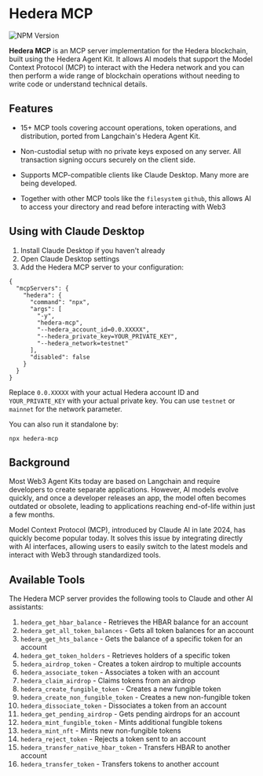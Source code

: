 # Hedera MCP

![NPM Version](https://img.shields.io/npm/v/hedera-mcp)

**Hedera MCP** is an MCP server implementation for the Hedera blockchain, built using the Hedera Agent Kit. It allows AI models that support the Model Context Protocol (MCP) to interact with the Hedera network and you can then perform a wide range of blockchain operations without needing to write code or understand technical details.

## Features
- 15+ MCP tools covering account operations, token operations, and distribution, ported from Langchain's Hedera Agent Kit.

- Non-custodial setup with no private keys exposed on any server. All transaction signing occurs securely on the client side.

- Supports MCP-compatible clients like Claude Desktop. Many more are being developed.

- Together with other MCP tools like the `filesystem` `github`, this allows AI to access your directory and read before interacting with Web3

## Using with Claude Desktop

1. Install Claude Desktop if you haven't already
2. Open Claude Desktop settings
3. Add the Hedera MCP server to your configuration:

```
{
  "mcpServers": {
    "hedera": {
      "command": "npx",
      "args": [
        "-y",
        "hedera-mcp",
        "--hedera_account_id=0.0.XXXXX",
        "--hedera_private_key=YOUR_PRIVATE_KEY",
        "--hedera_network=testnet"
      ],
      "disabled": false
    }
  }
}
```

Replace `0.0.XXXXX` with your actual Hedera account ID and `YOUR_PRIVATE_KEY` with your actual private key. You can use `testnet` or `mainnet` for the network parameter.

You can also run it standalone by:
```
npx hedera-mcp
```

## Background

Most Web3 Agent Kits today are based on Langchain and require developers to create separate applications. However, AI models evolve quickly, and once a developer releases an app, the model often becomes outdated or obsolete, leading to applications reaching end-of-life within just a few months.

Model Context Protocol (MCP), introduced by Claude AI in late 2024, has quickly become popular today. It solves this issue by integrating directly with AI interfaces, allowing users to easily switch to the latest models and interact with Web3 through standardized tools.

## Available Tools

The Hedera MCP server provides the following tools to Claude and other AI assistants:

1. `hedera_get_hbar_balance` - Retrieves the HBAR balance for an account
2. `hedera_get_all_token_balances` - Gets all token balances for an account
3. `hedera_get_hts_balance` - Gets the balance of a specific token for an account
4. `hedera_get_token_holders` - Retrieves holders of a specific token
5. `hedera_airdrop_token` - Creates a token airdrop to multiple accounts
6. `hedera_associate_token` - Associates a token with an account
7. `hedera_claim_airdrop` - Claims tokens from an airdrop
8. `hedera_create_fungible_token` - Creates a new fungible token
9. `hedera_create_non_fungible_token` - Creates a new non-fungible token
10. `hedera_dissociate_token` - Dissociates a token from an account
11. `hedera_get_pending_airdrop` - Gets pending airdrops for an account
12. `hedera_mint_fungible_token` - Mints additional fungible tokens
13. `hedera_mint_nft` - Mints new non-fungible tokens
14. `hedera_reject_token` - Rejects a token sent to an account
15. `hedera_transfer_native_hbar_token` - Transfers HBAR to another account
16. `hedera_transfer_token` - Transfers tokens to another account


